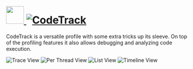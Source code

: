 # [<img src="https://cdn.jsdelivr.net/gh/AdmiringWorm/chocolatey-packages@acbaf4ef2d989199d908dc0a22699e7a89be8b0a/automatic/codetrack/icons/48x48.png" height="48" width="48" /> ![CodeTrack](https://img.shields.io/chocolatey/v/codetrack.svg?label=CodeTrack&style=for-the-badge)](https://community.chocolatey.org/packages/codetrack)

CodeTrack is a versatile profile with some extra tricks up its sleeve. On top of the profiling features it also allows debugging and analyzing code execution.

![Trace View](https://cdn.jsdelivr.net/gh/AdmiringWorm/chocolatey-packages@c592d0f5d2e6af4318160c2a37dae0a8d49e754c/automatic/codetrack/screenshots/trace.png)
![Per Thread View](https://cdn.jsdelivr.net/gh/AdmiringWorm/chocolatey-packages@c592d0f5d2e6af4318160c2a37dae0a8d49e754c/automatic/codetrack/screenshots/per_thread.png)
![List View](https://cdn.jsdelivr.net/gh/AdmiringWorm/chocolatey-packages@c592d0f5d2e6af4318160c2a37dae0a8d49e754c/automatic/codetrack/screenshots/list.png)
![Timeline View](https://cdn.jsdelivr.net/gh/AdmiringWorm/chocolatey-packages@c592d0f5d2e6af4318160c2a37dae0a8d49e754c/automatic/codetrack/screenshots/timeline.png)
